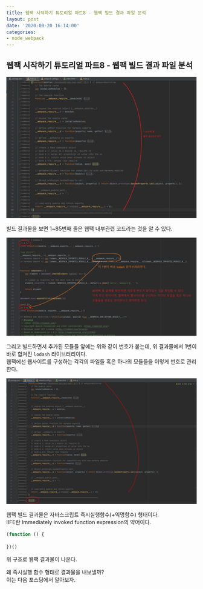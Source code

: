 ```yaml
---
title: 웹팩 시작하기 튜토리얼 파트8 - 웹팩 빌드 결과 파일 분석
layout: post
date: '2020-09-20 16:14:00'
categories:
- node_webpack
---
```


## 웹팩 시작하기 튜토리얼 파트8 - 웹팩 빌드 결과 파일 분석

![](/static/img/node/webpack/image20.png)

빌드 결과물을 보면 1~85번째 줄은 웹팩 내부관련 코드라는 것을 알 수 있다.

![](/static/img/node/webpack/image21.png)

그리고 빌드하면서 추가된 모듈들 앞에는 위와 같이 번호가 붙는데, 위 결과물에서 1번이 바로 합쳐진 `lodash` 라이브러리이다.  
웹팩에선 웹사이트를 구성하는 각각의 파일들 혹은 하나의 모듈들을 이렇게 번호로 관리한다.

![](/static/img/node/webpack/image22.png)

웹팩 빌드 결과물은 자바스크립트 즉시실행함수(+익명함수) 형태이다.  
IIFE란 Immediately invoked function expression의 약어이다.

```javascript
(function () {

})()
```

위 구조로 웹팩 결과물이 나온다.

왜 즉시실행 함수 형태로 결과물을 내보낼까?  
이는 다음 포스팅에서 알아보자.